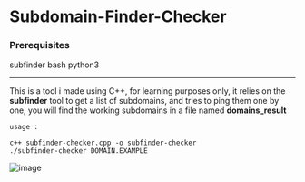 # Subdomain-Finder-Checker


### Prerequisites
  subfinder
  bash
  python3
  
------------------

This is a tool i made using C++, for learning purposes only, it relies on the **subfinder** tool to get a list of subdomains, and tries to ping them one by one, you will find the working subdomains in a file named **domains_result**

``usage :``
```git clone https://github.com/ImOphen/Subdomain-Finder-Checker
c++ subfinder-checker.cpp -o subfinder-checker 
./subfinder-checker DOMAIN.EXAMPLE
```
![image](https://user-images.githubusercontent.com/43254081/159119964-7f674c2b-0dcb-4462-bd5d-adf65098fbe5.png)
